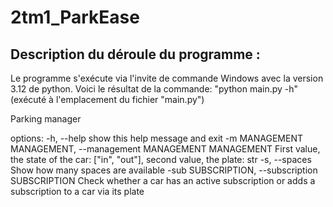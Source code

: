# 2tm1_ParkEase
## Description du déroule du programme :

Le programme s'exécute via l'invite de commande Windows avec la version 3.12 de python.
Voici le résultat de la commande: "python main.py -h" (exécuté à l'emplacement du fichier "main.py")

Parking manager

options:
  -h, --help            show this help message and exit
  -m MANAGEMENT MANAGEMENT, --management MANAGEMENT MANAGEMENT
                        First value, the state of the car: ["in", "out"], second value, the plate: str
  -s, --spaces          Show how many spaces are available
  -sub SUBSCRIPTION, --subscription SUBSCRIPTION
                        Check whether a car has an active subscription or adds a subscription to a car via its plate

